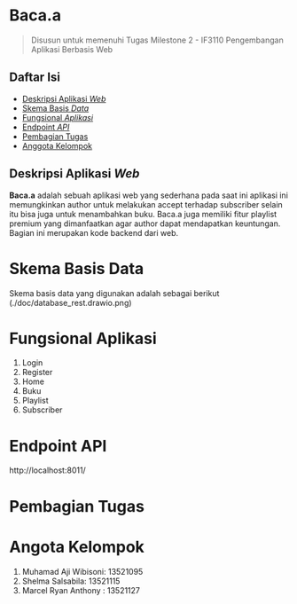 # Baca.a

> Disusun untuk memenuhi Tugas Milestone 2 - IF3110 Pengembangan Aplikasi Berbasis Web

## Daftar Isi

- [Deskripsi Aplikasi _Web_](#deskripsi-aplikasi-web)
- [Skema Basis _Data_](#skema-basis-data)
- [Fungsional _Aplikasi_](#skema-basis-data)
- [Endpoint _API_](#endpoint-api)
- [Pembagian Tugas](#pembagian-tugas)
- [Anggota Kelompok](#anggota-kelompok)

## Deskripsi Aplikasi _Web_

**Baca.a** adalah sebuah aplikasi web yang sederhana pada saat ini aplikasi ini memungkinkan author untuk melakukan accept terhadap subscriber selain itu bisa juga untuk menambahkan buku. Baca.a juga memiliki fitur playlist premium yang dimanfaatkan agar author dapat mendapatkan keuntungan. Bagian ini merupakan kode backend dari web.

# Skema Basis Data

Skema basis data yang digunakan adalah sebagai berikut
(./doc/database_rest.drawio.png)

# Fungsional Aplikasi

1. Login
2. Register
3. Home
4. Buku
5. Playlist
6. Subscriber

# Endpoint API

http://localhost:8011/

# Pembagian Tugas

# Angota Kelompok

1. Muhamad Aji Wibisoni: 13521095
2. Shelma Salsabila: 13521115
3. Marcel Ryan Anthony : 13521127
